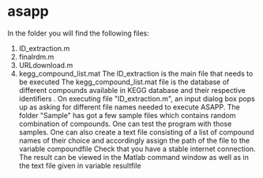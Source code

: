 # asapp
In the folder you will find the following files:
1. ID_extraction.m
2. finalrdm.m
3. URLdownload.m
4. kegg_compound_list.mat
The ID_extraction is the main file that needs to be executed
The kegg_compound_list.mat file is the database of different compounds available in KEGG database and their respective identifiers .
On executing file "ID_extraction.m", an input dialog box pops up as asking for different file names needed to execute ASAPP.
The folder "Sample" has got a few sample files which contains random combination of compounds. One can test the program with those samples. One can also create a text file consisting of a list of compound names of their choice and accordingly assign the path of the file to the variable compoundfile
Check that you have a stable internet connection.
The result can be viewed in the Matlab command window as well as in the text file given in variable resultfile
